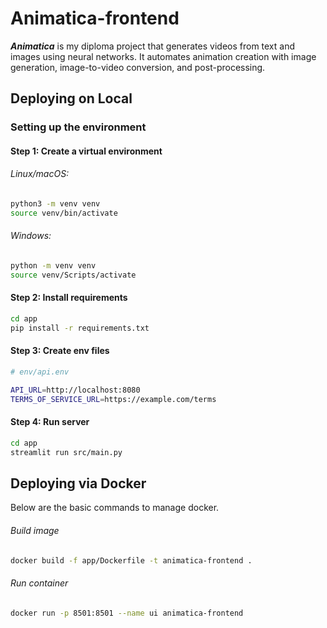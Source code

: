 # Animatica-frontend

***Animatica*** is my diploma project that generates videos from text and 
images using neural networks. It automates animation creation with image generation,
image-to-video conversion, and post-processing.

## Deploying on Local

### Setting up the environment

#### Step 1: Create a virtual environment

###### *Linux/macOS:*

```bash
python3 -m venv venv
source venv/bin/activate
```

###### *Windows:*

```bash
python -m venv venv
source venv/Scripts/activate
```

#### Step 2: Install requirements

```bash
cd app
pip install -r requirements.txt
```

#### Step 3: Create env files

```bash
# env/api.env

API_URL=http://localhost:8080
TERMS_OF_SERVICE_URL=https://example.com/terms
```

#### Step 4: Run server

```bash
cd app
streamlit run src/main.py
```


## Deploying via Docker

Below are the basic commands to manage docker.

###### Build image
```bash
docker build -f app/Dockerfile -t animatica-frontend .
```

###### Run container
```bash
docker run -p 8501:8501 --name ui animatica-frontend
```
